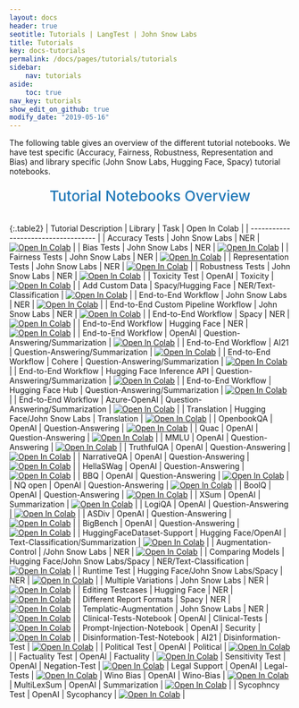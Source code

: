 ```yaml
---
layout: docs
header: true
seotitle: Tutorials | LangTest | John Snow Labs
title: Tutorials
key: docs-tutorials
permalink: /docs/pages/tutorials/tutorials
sidebar:
    nav: tutorials
aside:
    toc: true
nav_key: tutorials
show_edit_on_github: true
modify_date: "2019-05-16"
---
```


<div class="main-docs" markdown="1"><div class="h3-box" markdown="1">
The following table gives an overview of the different tutorial notebooks. We have test specific (Accuracy, Fairness, Robustness, Representation and Bias) and library specific (John Snow Labs, Hugging Face, Spacy) tutorial notebooks.

</div><div class="h3-box" markdown="1">

<div class="heading" id="tutorials"> Tutorial Notebooks Overview </div>


{:.table2}
| Tutorial Description                | Library                           | Task                              | Open In Colab                                                                                                                                                                                                                                    |
| ----------------------------------- |
| Accuracy Tests                      | John Snow Labs                    | NER                               | [![Open In Colab](https://colab.research.google.com/assets/colab-badge.svg)](https://colab.research.google.com/github/JohnSnowLabs/langtest/blob/main/demo/tutorials/test-specific-notebooks/Accuracy_Demo.ipynb)                                |
| Bias Tests                          | John Snow Labs                    | NER                               | [![Open In Colab](https://colab.research.google.com/assets/colab-badge.svg)](https://colab.research.google.com/github/JohnSnowLabs/langtest/blob/main/demo/tutorials/test-specific-notebooks/Bias_Demo.ipynb)                                    |
| Fairness Tests                      | John Snow Labs                    | NER                               | [![Open In Colab](https://colab.research.google.com/assets/colab-badge.svg)](https://colab.research.google.com/github/JohnSnowLabs/langtest/blob/main/demo/tutorials/test-specific-notebooks/Fairness_Demo.ipynb)                                |
| Representation Tests                | John Snow Labs                    | NER                               | [![Open In Colab](https://colab.research.google.com/assets/colab-badge.svg)](https://colab.research.google.com/github/JohnSnowLabs/langtest/blob/main/demo/tutorials/test-specific-notebooks/Representation_Demo.ipynb)                          |
| Robustness Tests                    | John Snow Labs                    | NER                               | [![Open In Colab](https://colab.research.google.com/assets/colab-badge.svg)](https://colab.research.google.com/github/JohnSnowLabs/langtest/blob/main/demo/tutorials/test-specific-notebooks/Robustness_DEMO.ipynb)                              |
| Toxicity Test                       | OpenAI                            | Toxicity                          | [![Open In Colab](https://colab.research.google.com/assets/colab-badge.svg)](https://colab.research.google.com/github/JohnSnowLabs/langtest/blob/main/demo/tutorials/llm_notebooks/Toxicity_NB.ipynb)                                            |
| Add Custom Data                     | Spacy/Hugging Face                | NER/Text-Classification           | [![Open In Colab](https://colab.research.google.com/assets/colab-badge.svg)](https://colab.research.google.com/github/JohnSnowLabs/langtest/blob/main/demo/tutorials/test-specific-notebooks/Add_Custom_Data_Demo.ipynb)                         |
| End-to-End Workflow                 | John Snow Labs                    | NER                               | [![Open In Colab](https://colab.research.google.com/assets/colab-badge.svg)](https://colab.research.google.com/github/JohnSnowLabs/langtest/blob/main/demo/tutorials/end-to-end-notebooks/JohnSnowLabs_RealWorld_Notebook.ipynb)                 |
| End-to-End Custom Pipeline Workflow | John Snow Labs                    | NER                               | [![Open In Colab](https://colab.research.google.com/assets/colab-badge.svg)](https://colab.research.google.com/github/JohnSnowLabs/langtest/blob/main/demo/tutorials/end-to-end-notebooks/JohnSnowLabs_RealWorld_Custom_Pipeline_Notebook.ipynb) |
| End-to-End Workflow                 | Spacy                             | NER                               | [![Open In Colab](https://colab.research.google.com/assets/colab-badge.svg)](https://colab.research.google.com/github/JohnSnowLabs/langtest/blob/main/demo/tutorials/end-to-end-notebooks/Spacy_Real_World_Notebook.ipynb)                       |
| End-to-End Workflow                 | Hugging Face                      | NER                               | [![Open In Colab](https://colab.research.google.com/assets/colab-badge.svg)](https://colab.research.google.com/github/JohnSnowLabs/langtest/blob/main/demo/tutorials/end-to-end-notebooks/HuggingFace_Real_World_Notebook.ipynb)                 |
| End-to-End Workflow                 | OpenAI                            | Question-Answering/Summarization  | [![Open In Colab](https://colab.research.google.com/assets/colab-badge.svg)](https://colab.research.google.com/github/JohnSnowLabs/langtest/blob/main/demo/tutorials/llm_notebooks/OpenAI_QA_Summarization_Testing_Notebook.ipynb)               |
| End-to-End Workflow                 | AI21                              | Question-Answering/Summarization  | [![Open In Colab](https://colab.research.google.com/assets/colab-badge.svg)](https://colab.research.google.com/github/JohnSnowLabs/langtest/blob/main/demo/tutorials/llm_notebooks/AI21_QA_Summarization_Testing_Notebook.ipynb)                 |
| End-to-End Workflow                 | Cohere                            | Question-Answering/Summarization  | [![Open In Colab](https://colab.research.google.com/assets/colab-badge.svg)](https://colab.research.google.com/github/JohnSnowLabs/langtest/blob/main/demo/tutorials/llm_notebooks/Cohere_QA_Summarization_Testing_Notebook.ipynb)               |
| End-to-End Workflow                 | Hugging Face Inference API        | Question-Answering/Summarization  | [![Open In Colab](https://colab.research.google.com/assets/colab-badge.svg)](https://colab.research.google.com/github/JohnSnowLabs/langtest/blob/main/demo/tutorials/llm_notebooks/HuggingFaceAPI_QA_Summarization_Testing_Notebook.ipynb)       |
| End-to-End Workflow                 | Hugging Face Hub                  | Question-Answering/Summarization  | [![Open In Colab](https://colab.research.google.com/assets/colab-badge.svg)](https://colab.research.google.com/github/JohnSnowLabs/langtest/blob/main/demo/tutorials/llm_notebooks/HuggingFaceHub_QA_Summarization_Testing_Notebook.ipynb)       |
| End-to-End Workflow                 | Azure-OpenAI                      | Question-Answering/Summarization  | [![Open In Colab](https://colab.research.google.com/assets/colab-badge.svg)](https://colab.research.google.com/github/JohnSnowLabs/langtest/blob/main/demo/tutorials/llm_notebooks/Azure_OpenAI_QA_Summarization_Testing_Notebook.ipynb)         |
| Translation                         | Hugging Face/John Snow Labs       | Translation                       | [![Open In Colab](https://colab.research.google.com/assets/colab-badge.svg)](https://colab.research.google.com/github/JohnSnowLabs/langtest/blob/main/demo/tutorials/task-specific-notebooks/Translation_Notebook.ipynb)                         |
| OpenbookQA                          | OpenAI                            | Question-Answering                | [![Open In Colab](https://colab.research.google.com/assets/colab-badge.svg)](https://colab.research.google.com/github/JohnSnowLabs/langtest/blob/main/demo/tutorials/llm_notebooks/dataset-notebooks/OpenbookQA_dataset.ipynb)                   |
| Quac                                | OpenAI                            | Question-Answering                | [![Open In Colab](https://colab.research.google.com/assets/colab-badge.svg)](https://colab.research.google.com/github/JohnSnowLabs/langtest/blob/main/demo/tutorials/llm_notebooks/dataset-notebooks/quac_dataset.ipynb)                         |
| MMLU                                | OpenAI                            | Question-Answering                | [![Open In Colab](https://colab.research.google.com/assets/colab-badge.svg)](https://colab.research.google.com/github/JohnSnowLabs/langtest/blob/main/demo/tutorials/llm_notebooks/dataset-notebooks/mmlu_dataset.ipynb)                         |
| TruthfulQA                          | OpenAI                            | Question-Answering                | [![Open In Colab](https://colab.research.google.com/assets/colab-badge.svg)](https://colab.research.google.com/github/JohnSnowLabs/langtest/blob/main/demo/tutorials/llm_notebooks/dataset-notebooks/TruthfulQA_dataset.ipynb)                   |
| NarrativeQA                         | OpenAI                            | Question-Answering                | [![Open In Colab](https://colab.research.google.com/assets/colab-badge.svg)](https://colab.research.google.com/github/JohnSnowLabs/langtest/blob/main/demo/tutorials/llm_notebooks/dataset-notebooks/NarrativeQA_Question_Answering.ipynb)       |
| HellaSWag                           | OpenAI                            | Question-Answering                | [![Open In Colab](https://colab.research.google.com/assets/colab-badge.svg)](https://colab.research.google.com/github/JohnSnowLabs/langtest/blob/main/demo/tutorials/llm_notebooks/dataset-notebooks/HellaSwag_Question_Answering.ipynb)         |
| BBQ                                 | OpenAI                            | Question-Answering                | [![Open In Colab](https://colab.research.google.com/assets/colab-badge.svg)](https://colab.research.google.com/github/JohnSnowLabs/langtest/blob/main/demo/tutorials/llm_notebooks/dataset-notebooks/BBQ_dataset.ipynb)                          |
| NQ open                             | OpenAI                            | Question-Answering                | [![Open In Colab](https://colab.research.google.com/assets/colab-badge.svg)](https://colab.research.google.com/github/JohnSnowLabs/langtest/blob/main/demo/tutorials/llm_notebooks/dataset-notebooks/NQ_open_dataset.ipynb)                      |
| BoolQ                               | OpenAI                            | Question-Answering                | [![Open In Colab](https://colab.research.google.com/assets/colab-badge.svg)](https://colab.research.google.com/github/JohnSnowLabs/langtest/blob/main/demo/tutorials/llm_notebooks/dataset-notebooks/BoolQ_dataset.ipynb)                        |
| XSum                                | OpenAI                            | Summarization                     | [![Open In Colab](https://colab.research.google.com/assets/colab-badge.svg)](https://colab.research.google.com/github/JohnSnowLabs/langtest/blob/main/demo/tutorials/llm_notebooks/dataset-notebooks/XSum_dataset.ipynb)                         |
| LogiQA                              | OpenAI                            | Question-Answering                | [![Open In Colab](https://colab.research.google.com/assets/colab-badge.svg)](https://colab.research.google.com/github/JohnSnowLabs/langtest/blob/main/demo/tutorials/llm_notebooks/dataset-notebooks/LogiQA_dataset.ipynb)                       |
| ASDiv                               | OpenAI                            | Question-Answering                | [![Open In Colab](https://colab.research.google.com/assets/colab-badge.svg)](https://colab.research.google.com/github/JohnSnowLabs/langtest/blob/main/demo/tutorials/llm_notebooks/dataset-notebooks/ASDiv_dataset.ipynb)                        |
| BigBench                            | OpenAI                            | Question-Answering                | [![Open In Colab](https://colab.research.google.com/assets/colab-badge.svg)](https://colab.research.google.com/github/JohnSnowLabs/langtest/blob/main/demo/tutorials/llm_notebooks/dataset-notebooks/Bigbench_dataset.ipynb)                     |
| HuggingFaceDataset-Support          | Hugging Face/OpenAI               | Text-Classification/Summarization | [![Open In Colab](https://colab.research.google.com/assets/colab-badge.svg)](https://colab.research.google.com/github/JohnSnowLabs/langtest/blob/main/demo/tutorials/misc/HuggingFace_Dataset_Notebook.ipynb)                                    |
| Augmentation-Control                | /John Snow Labs                   | NER                               | [![Open In Colab](https://colab.research.google.com/assets/colab-badge.svg)](https://colab.research.google.com/github/JohnSnowLabs/langtest/blob/main/demo/tutorials/misc/Augmentation_Control_Notebook.ipynb)                                   |
| Comparing Models                    | Hugging Face/John Snow Labs/Spacy | NER/Text-Classification           | [![Open In Colab](https://colab.research.google.com/assets/colab-badge.svg)](https://colab.research.google.com/github/JohnSnowLabs/langtest/blob/main/demo/tutorials/misc/Comparing_Models_Notebook.ipynb)                                       |
| Runtime Test                        | Hugging Face/John Snow Labs/Spacy | NER                               | [![Open In Colab](https://colab.research.google.com/assets/colab-badge.svg)](https://colab.research.google.com/github/JohnSnowLabs/langtest/blob/main/demo/tutorials/misc/RuntimeTest_Notebook.ipynb)                                            |
| Multiple Variations                 | John Snow Labs                    | NER                               | [![Open In Colab](https://colab.research.google.com/assets/colab-badge.svg)](https://colab.research.google.com/github/JohnSnowLabs/langtest/blob/main/demo/tutorials/misc/Multiple_Variations_Notebook.ipynb)                                    |
| Editing Testcases                   | Hugging Face                      | NER                               | [![Open In Colab](https://colab.research.google.com/assets/colab-badge.svg)](https://colab.research.google.com/github/JohnSnowLabs/langtest/blob/main/demo/tutorials/misc/Editing_TestCases_Notebook.ipynb)                                      |
| Different Report Formats            | Spacy                             | NER                               | [![Open In Colab](https://colab.research.google.com/assets/colab-badge.svg)](https://colab.research.google.com/github/JohnSnowLabs/langtest/blob/main/demo/tutorials/misc/Different_Report_formats.ipynb)                                        |
| Templatic-Augmentation              | John Snow Labs                    | NER                               | [![Open In Colab](https://colab.research.google.com/assets/colab-badge.svg)](https://colab.research.google.com/github/JohnSnowLabs/langtest/blob/main/demo/tutorials/misc/Templatic_Augmentation_Notebook.ipynb)                                 |
| Clinical-Tests-Notebook             | OpenAI                            | Clinical-Tests                    | [![Open In Colab](https://colab.research.google.com/assets/colab-badge.svg)](https://colab.research.google.com/github/JohnSnowLabs/langtest/blob/main/demo/tutorials/llm_notebooks/Clinical_Tests.ipynb)                                         |
| Prompt-Injection-Notebook           | OpenAI                            | Security                          | [![Open In Colab](https://colab.research.google.com/assets/colab-badge.svg)](https://colab.research.google.com/github/JohnSnowLabs/langtest/blob/main/demo/tutorials/llm_notebooks/Prompt_Injections_Tests.ipynb)                                |
| Disinformation-Test-Notebook        | AI21                              | Disinformation-Test               | [![Open In Colab](https://colab.research.google.com/assets/colab-badge.svg)](https://colab.research.google.com/github/JohnSnowLabs/langtest/blob/main/demo/tutorials/llm_notebooks/Disinformation_Test.ipynb)                                    |
| Political Test                      | OpenAI                            | Political                         | [![Open In Colab](https://colab.research.google.com/assets/colab-badge.svg)](https://colab.research.google.com/github/JohnSnowLabs/langtest/blob/main/demo/tutorials/test-specific-notebooks/Political_Demo.ipynb)                               |
| Factuality Test                      | OpenAI                             | Factuality                         | [![Open In Colab](https://colab.research.google.com/assets/colab-badge.svg)](https://colab.research.google.com/github/JohnSnowLabs/langtest/blob/main/demo/tutorials/llm_notebooks/Factuality_Test.ipynb) 
| Sensitivity Test                      | OpenAI                             | Negation-Test                         | [![Open In Colab](https://colab.research.google.com/assets/colab-badge.svg)](https://colab.research.google.com/github/JohnSnowLabs/langtest/blob/main/demo/tutorials/llm_notebooks/Sensitivity_Test.ipynb) 
| Legal Support                      | OpenAI                             | Legal-Tests                        | [![Open In Colab](https://colab.research.google.com/assets/colab-badge.svg)](https://colab.research.google.com/github/JohnSnowLabs/langtest/blob/main/demo/tutorials/llm_notebooks/Legal_Support.ipynb)
| Wino Bias                  | OpenAI                             | Wino-Bias                       | [![Open In Colab](https://colab.research.google.com/assets/colab-badge.svg)](https://colab.research.google.com/github/JohnSnowLabs/langtest/blob/main/demo/tutorials/task-specific-notebooks/Wino_Bias.ipynb)
| MultiLexSum                                | OpenAI                            | Summarization                     | [![Open In Colab](https://colab.research.google.com/assets/colab-badge.svg)](https://colab.research.google.com/github/JohnSnowLabs/langtest/blob/main/demo/tutorials/llm_notebooks/dataset-notebooks/MultiLexSum_dataset.ipynb)                         |
| Sycophncy Test                                | OpenAI                            | Sycophancy                     | [![Open In Colab](https://colab.research.google.com/assets/colab-badge.svg)](https://colab.research.google.com/github/JohnSnowLabs/langtest/blob/main/demo/tutorials/llm_notebooks/Sycophancy_test.ipynb) |


<style>
  .heading {
    text-align: center;
    font-size: 26px;
    font-weight: 500;
    padding-top: 20px;
    padding-bottom: 20px;
  }

  #tutorials {
    color: #1E77B7;
  }
  
</style>

</div></div>